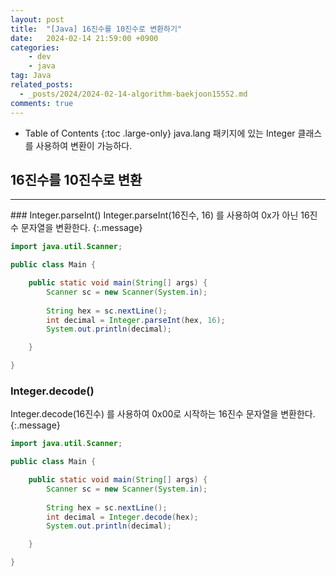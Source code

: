 ```yaml
---
layout: post
title:  "[Java] 16진수를 10진수로 변환하기"
date:   2024-02-14 21:59:00 +0900
categories: 
    - dev
    - java
tag: Java
related_posts:
  - _posts/2024/2024-02-14-algorithm-baekjoon15552.md
comments: true
---
```


- Table of Contents
{:toc .large-only}
java.lang 패키지에 있는 Integer 클래스를 사용하여 변환이 가능하다.

## 16진수를 10진수로 변환
<hr>
### Integer.parseInt()
Integer.parseInt(16진수, 16) 를 사용하여 0x가 아닌 16진수 문자열을 변환한다.
{:.message}

~~~java
import java.util.Scanner;

public class Main {

	public static void main(String[] args) {
		Scanner sc = new Scanner(System.in);
		
		String hex = sc.nextLine();
		int decimal = Integer.parseInt(hex, 16);
		System.out.println(decimal);

	}

}
~~~

### Integer.decode()
Integer.decode(16진수) 를 사용하여 0x00로 시작하는 16진수 문자열을 변환한다.
{:.message}

~~~java
import java.util.Scanner;

public class Main {

	public static void main(String[] args) {
		Scanner sc = new Scanner(System.in);
		
		String hex = sc.nextLine();
		int decimal = Integer.decode(hex);
		System.out.println(decimal);

	}

}
~~~

